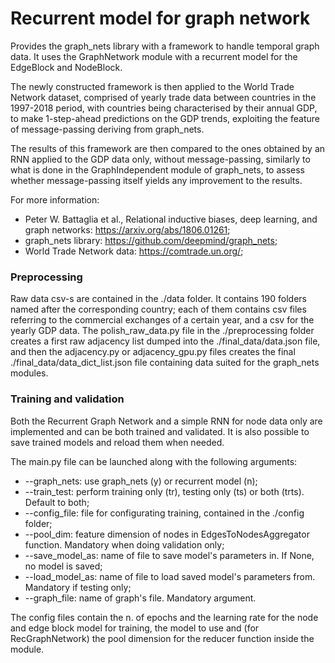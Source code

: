 # Recurrent model for graph network
Provides the graph_nets library with a framework to handle temporal graph data. It uses the GraphNetwork module with a recurrent model for the EdgeBlock and NodeBlock.

The newly constructed framework is then applied to the World Trade Network dataset, comprised of yearly trade data between countries in the 1997-2018 period, with countries being characterised by their annual GDP, to make 1-step-ahead predictions on the GDP trends, exploiting the feature of message-passing deriving from graph_nets.

The results of this framework are then compared to the ones obtained by an RNN applied to the GDP data only, without message-passing, similarly to what is done in the GraphIndependent module of graph_nets, to assess whether message-passing itself yields any improvement to the results.

For more information:
  - Peter W. Battaglia et al., Relational inductive biases, deep learning, and graph networks: https://arxiv.org/abs/1806.01261;
  - graph_nets library: https://github.com/deepmind/graph_nets;
  - World Trade Network data: https://comtrade.un.org/;

### Preprocessing
Raw data csv-s are contained in the ./data folder. It contains 190 folders named after the corresponding country; each of them contains csv files referring to the commercial exchanges of a certain year, and a csv for the yearly GDP data. The polish_raw_data.py file in the ./preprocessing folder creates a first raw adjacency list dumped into the ./final_data/data.json file, and then the adjacency.py or adjacency_gpu.py files creates the final ./final_data/data_dict_list.json file containing data suited for the graph_nets modules.

### Training and validation
Both the Recurrent Graph Network and a simple RNN for node data only are implemented and can be both trained and validated. It is also possible to save trained models and reload them when needed.

The main.py file can be launched along with the following arguments:
  - --graph_nets: use graph_nets (y) or recurrent model (n);
  - --train_test: perform training only (tr), testing only (ts) or both (trts). Default to both;
  - --config_file: file for configurating training, contained in the ./config folder;
  - --pool_dim: feature dimension of nodes in EdgesToNodesAggregator function. Mandatory when doing validation only;
  - --save_model_as: name of file to save model's parameters in. If None, no model is saved;
  - --load_model_as: name of file to load saved model's parameters from. Mandatory if testing only;
  - --graph_file: name of graph's file. Mandatory argument.

The config files contain the n. of epochs and the learning rate for the node and edge block model for training, the model to use and (for RecGraphNetwork) the pool dimension for the reducer function inside the module.
